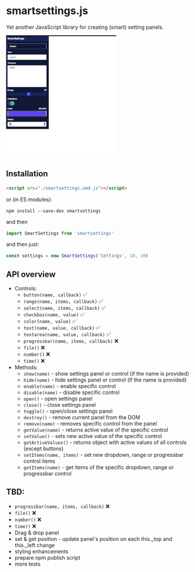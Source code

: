 # smartsettings.js
Yet another JavaScript library for creating (smart) setting panels.

<img src="./2docs/usage-gif.gif" alt="usage gif" style="width: 300px; height: auto;">

## Installation

```html
<script src="./smartsettings.umd.js"></script>
```

or (in ES modules):

```
npm install --save-dev smartsettings
```
and then
```js
import SmartSettings from 'smartsettings'
```
and then just:

```js
const settings = new SmartSettings('Settings', 10, 10)
```

## API overview
- Controls:
    - `button(name, callback)` ✅
    - `range(name, items, callback)` ✅
    - `select(name, items, callback)` ✅
    - `checkbox(name, value)` ✅
    - `color(name, value)` ✅
    - `text(name, value, callback)` ✅
    - `textarea(name, value, callback)` ✅
    - `progressbar(name, items, callback)` ❌
    - `file()` ❌
    - `number()` ❌
    - `time()` ❌
- Methods:
    - `show(name)` - show settings panel or control (if the name is provided) 
    - `hide(name)` - hide settings panel or control (if the name is provided)
    - `enable(name)` - enable specific control
    - `disable(name)` - disable specific control
    - `open()` - open settings panel
    - `close()` - close settings panel
    - `toggle()` - open/close settings panel
    - `destroy()` - remove current panel from the DOM
    - `remove(name)` - removes specific control from the panel
    - `getValue(name)` - returns active value of the specific control
    - `setValue()` - sets new active value of the specific control
    - `getActiveValues()` - returns object with active values of all controls (except buttons)
    - `setItems(name, items)` - set new dropdown, range or progressbar control items
    - `getItems(name)` - get items of the specific dropdown, range or progressbar control   

## TBD:
- `progressbar(name, items, callback)` ❌
- `file()` ❌
- `number()` ❌
- `time()` ❌
- Drag & drop panel
- set & get position - update panel's position on each this._top and this._left change
- styling enhancements
- prepare npm publish script
- more tests